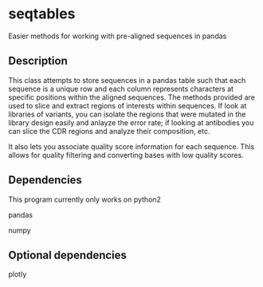 # seqtables

Easier methods for working with pre-aligned sequences in pandas

## Description

This class attempts to store sequences in a pandas table such that each sequence is a unique row and each column represents characters at specific positions within the aligned sequences.
The methods provided are used to slice and extract regions of interests within sequences. If look at libraries of variants, you can isolate the regions that were mutated in the library design easily
and anlayze the error rate; if looking at antibodies you can slice the CDR regions and analyze their composition, etc. 

It also lets you associate quality score information for each sequence. This allows for quality filtering and converting bases with low quality scores.

## Dependencies
This program currently only works on python2

pandas

numpy

## Optional dependencies
plotly
